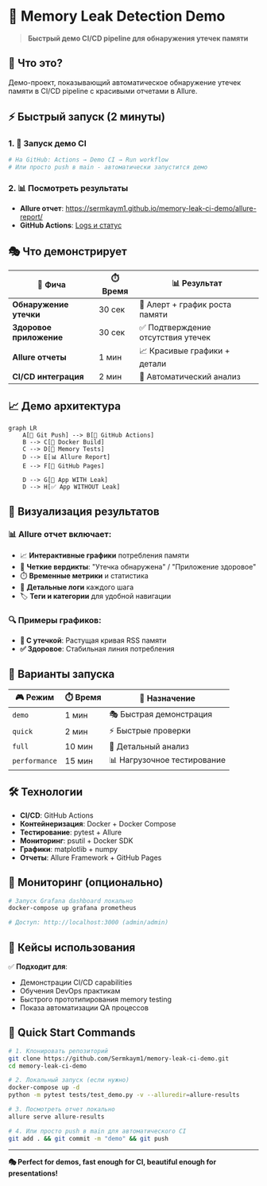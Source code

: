 # 🚀 Memory Leak Detection Demo

> **Быстрый демо CI/CD pipeline для обнаружения утечек памяти**

## 🎯 Что это?

Демо-проект, показывающий автоматическое обнаружение утечек памяти в CI/CD pipeline с красивыми отчетами в Allure.

## ⚡ Быстрый запуск (2 минуты)

### 1. 🚀 Запуск демо CI
```bash
# На GitHub: Actions → Demo CI → Run workflow
# Или просто push в main - автоматически запустится демо
```

### 2. 📊 Посмотреть результаты
- **Allure отчет**: https://sermkaym1.github.io/memory-leak-ci-demo/allure-report/
- **GitHub Actions**: [Logs и статус](https://github.com/Sermkaym1/memory-leak-ci-demo/actions)

## 🎭 Что демонстрирует

| 🎯 Фича | ⏱️ Время | 📊 Результат |
|---------|--------|------------|
| **Обнаружение утечки** | 30 сек | 🚨 Алерт + график роста памяти |
| **Здоровое приложение** | 30 сек | ✅ Подтверждение отсутствия утечек |  
| **Allure отчеты** | 1 мин | 📈 Красивые графики + детали |
| **CI/CD интеграция** | 2 мин | 🤖 Автоматический анализ |

## 📈 Демо архитектура

```mermaid
graph LR
    A[📝 Git Push] --> B[🤖 GitHub Actions]
    B --> C[🐳 Docker Build]
    C --> D[🧪 Memory Tests]
    D --> E[📊 Allure Report]
    E --> F[🚀 GitHub Pages]
    
    D --> G[🚨 App WITH Leak]
    D --> H[✅ App WITHOUT Leak]
```

## 🎨 Визуализация результатов

### 📊 Allure отчет включает:
- 📈 **Интерактивные графики** потребления памяти
- 🎯 **Четкие вердикты**: "Утечка обнаружена" / "Приложение здоровое"
- ⏱️ **Временные метрики** и статистика
- 📝 **Детальные логи** каждого шага
- 🏷️ **Теги и категории** для удобной навигации

### 🔍 Примеры графиков:
- **🚨 С утечкой**: Растущая кривая RSS памяти
- **✅ Здоровое**: Стабильная линия потребления

## 🚀 Варианты запуска

| 🎮 Режим | ⏱️ Время | 🎯 Назначение |
|----------|--------|-------------|
| `demo` | 1 мин | 🎭 Быстрая демонстрация |
| `quick` | 2 мин | ⚡ Быстрые проверки |
| `full` | 10 мин | 🔬 Детальный анализ |
| `performance` | 15 мин | 📊 Нагрузочное тестирование |

## 🛠️ Технологии

- **CI/CD**: GitHub Actions
- **Контейнеризация**: Docker + Docker Compose  
- **Тестирование**: pytest + Allure
- **Мониторинг**: psutil + Docker SDK
- **Графики**: matplotlib + numpy
- **Отчеты**: Allure Framework + GitHub Pages

## 📱 Мониторинг (опционально)

```bash
# Запуск Grafana dashboard локально
docker-compose up grafana prometheus

# Доступ: http://localhost:3000 (admin/admin)
```

## 🎯 Кейсы использования

✅ **Подходит для**:
- Демонстрации CI/CD capabilities
- Обучения DevOps практикам
- Быстрого прототипирования memory testing
- Показа автоматизации QA процессов

## 🏁 Quick Start Commands

```bash
# 1. Клонировать репозиторий
git clone https://github.com/Sermkaym1/memory-leak-ci-demo.git
cd memory-leak-ci-demo

# 2. Локальный запуск (если нужно)
docker-compose up -d
python -m pytest tests/test_demo.py -v --alluredir=allure-results

# 3. Посмотреть отчет локально  
allure serve allure-results

# 4. Или просто push в main для автоматического CI
git add . && git commit -m "demo" && git push
```

---

**🎭 Perfect for demos, fast enough for CI, beautiful enough for presentations!**